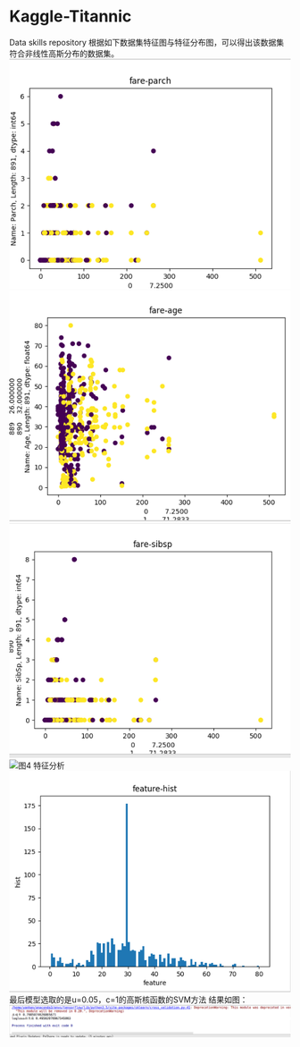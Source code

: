 # Kaggle-Titannic
Data skills repository
根据如下数据集特征图与特征分布图，可以得出该数据集符合非线性高斯分布的数据集。
![图1 特征分析](https://github.com/yanhan19940405/Kaggle-Titannic/blob/master/img/feature-1.png)
![图2 特征分析](https://github.com/yanhan19940405/Kaggle-Titannic/blob/master/img/feature.png)
![图3 特征分析](https://github.com/yanhan19940405/Kaggle-Titannic/blob/master/img/feature2.png)
![图4 特征分析](https://github.com/yanhan19940405/Kaggle-Titannic/blob/master/img/feature（2）.png)
![图5 特征分析](https://github.com/yanhan19940405/Kaggle-Titannic/blob/master/img/fenbu.png)
最后模型选取的是u=0.05，c=1的高斯核函数的SVM方法
结果如图：
![图6 结果](https://github.com/yanhan19940405/Kaggle-Titannic/blob/master/img/result.png)
